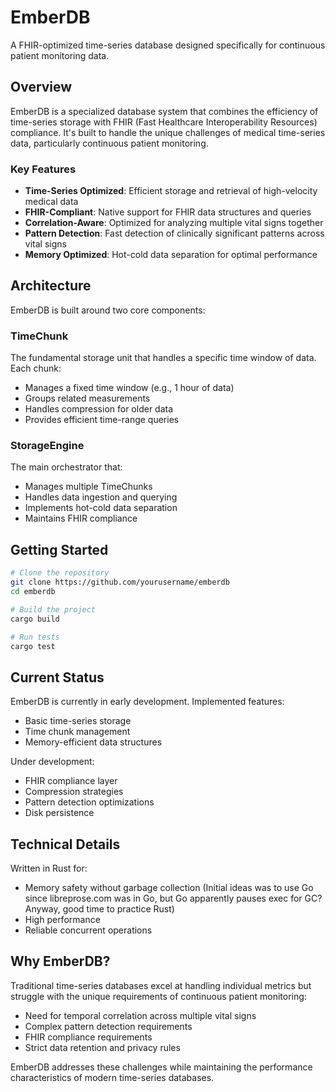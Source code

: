 # EmberDB

A FHIR-optimized time-series database designed specifically for continuous patient monitoring data.

## Overview

EmberDB is a specialized database system that combines the efficiency of time-series storage with FHIR (Fast Healthcare Interoperability Resources) compliance. It's built to handle the unique challenges of medical time-series data, particularly continuous patient monitoring.

### Key Features

- **Time-Series Optimized**: Efficient storage and retrieval of high-velocity medical data
- **FHIR-Compliant**: Native support for FHIR data structures and queries
- **Correlation-Aware**: Optimized for analyzing multiple vital signs together
- **Pattern Detection**: Fast detection of clinically significant patterns across vital signs
- **Memory Optimized**: Hot-cold data separation for optimal performance

## Architecture

EmberDB is built around two core components:

### TimeChunk
The fundamental storage unit that handles a specific time window of data. Each chunk:
- Manages a fixed time window (e.g., 1 hour of data)
- Groups related measurements
- Handles compression for older data
- Provides efficient time-range queries

### StorageEngine
The main orchestrator that:
- Manages multiple TimeChunks
- Handles data ingestion and querying
- Implements hot-cold data separation
- Maintains FHIR compliance

## Getting Started

```bash
# Clone the repository
git clone https://github.com/yourusername/emberdb
cd emberdb

# Build the project
cargo build

# Run tests
cargo test
```

## Current Status

EmberDB is currently in early development. Implemented features:
- Basic time-series storage
- Time chunk management
- Memory-efficient data structures

Under development:
- FHIR compliance layer
- Compression strategies
- Pattern detection optimizations
- Disk persistence

## Technical Details

Written in Rust for:
- Memory safety without garbage collection (Initial ideas was to use Go since libreprose.com was in Go, but Go apparently pauses exec for GC? Anyway, good time to practice Rust)
- High performance
- Reliable concurrent operations

## Why EmberDB?

Traditional time-series databases excel at handling individual metrics but struggle with the unique requirements of continuous patient monitoring:

- Need for temporal correlation across multiple vital signs
- Complex pattern detection requirements
- FHIR compliance requirements
- Strict data retention and privacy rules

EmberDB addresses these challenges while maintaining the performance characteristics of modern time-series databases.
